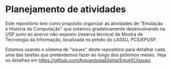 # Planejamento de atividades

Este repositório tem como propósito organizar as atividades de "Emulação e História da Computação" que estamos gradativamente desenvolvendo na USP junto ao acervo não-exposto (reserva técnica) da Mostra de Tecnologia da Informação, localizada no prédio do LASSU, PCS/EPUSP.

Estamos usando o sistema de "issues" deste repositório para detalhar cada uma das tarefas que pretendemos fazer ao longo dos próximos meses. Veja os detalhes em https://github.com/ArqueologiaDigital/EmuHC/issues
